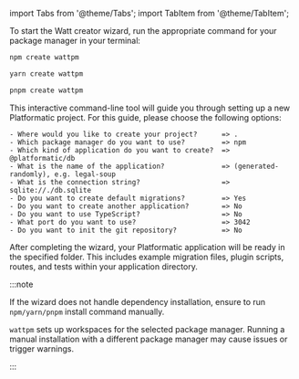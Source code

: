 import Tabs from '@theme/Tabs';
import TabItem from '@theme/TabItem';

To start the Watt creator wizard, run the appropriate command for your package manager in your terminal:

<Tabs groupId="package-manager-create">
<TabItem value="npm" label="npm">

```bash
npm create wattpm
```

</TabItem>
<TabItem value="yarn" label="yarn">

```bash
yarn create wattpm
```

</TabItem>
<TabItem value="pnpm" label="pnpm">

```bash
pnpm create wattpm
```

</TabItem>
</Tabs>

This interactive command-line tool will guide you through setting up a new Platformatic project. For this guide, please choose the following options:

```
- Where would you like to create your project?      => .
- Which package manager do you want to use?         => npm
- Which kind of application do you want to create?  => @platformatic/db
- What is the name of the application?              => (generated-randomly), e.g. legal-soup
- What is the connection string?                    => sqlite://./db.sqlite
- Do you want to create default migrations?         => Yes
- Do you want to create another application?        => No
- Do you want to use TypeScript?                    => No
- What port do you want to use?                     => 3042
- Do you want to init the git repository?           => No
```

After completing the wizard, your Platformatic application will be ready in the specified folder. This includes example migration files, plugin scripts, routes, and tests within your application directory.

:::note

If the wizard does not handle dependency installation, ensure to run `npm/yarn/pnpm` install command manually.

`wattpm` sets up workspaces for the selected package manager. Running a manual installation with a different package manager may cause issues or trigger warnings.

:::

